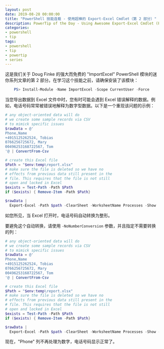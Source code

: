 ```yaml
---
layout: post
date: 2019-08-28 00:00:00
title: "PowerShell 技能连载 - 使用超棒的 Export-Excel Cmdlet（第 2 部分）"
description: PowerTip of the Day - Using Awesome Export-Excel Cmdlet (Part 2)
categories:
- powershell
- tip
tags:
- powershell
- tip
- powertip
- series
---
```

这是我们关于 Doug Finke 的强大而免费的 "ImportExcel" PowerShell 模块的迷你系列文章的第 2 部分。在学习这个技能之前，请确保安装了该模块：

```powershell
    PS> Install-Module -Name ImportExcel -Scope CurrentUser -Force
```

当您导出数据到 Excel 文件中时，您有时可能会遇到 Excel 错误解释的数据。例如，电话号码常常被错误地解释为数字型数据。以下是一个重现该问题的示例：

```powershell
# any object-oriented data will do
# we create some sample records via CSV
# to mimick specific issues
$rawData = @'
Phone,Name
+4915125262524, Tobias
0766256725672, Mary
00496253168722567, Tom
'@ | ConvertFrom-Csv

# create this Excel file
$Path = "$env:temp\report.xlsx"
# make sure the file is deleted so we have no
# effects from previous data still present in the
# file. This requires that the file is not still
# open and locked in Excel
$exists = Test-Path -Path $Path
if ($exists) { Remove-Item -Path $Path}

$rawData |
  Export-Excel -Path $path -ClearSheet -WorksheetName Processes -Show
```

如您所见，当 Excel 打开时，电话号码自动转换为整形。

要避免这个自动转换，请使用 `-NoNumberConversion` 参数，并且指定不需要转换的列：

```powershell
# any object-oriented data will do
# we create some sample records via CSV
# to mimick specific issues
$rawData = @'
Phone,Name
+4915125262524, Tobias
0766256725672, Mary
00496253168722567, Tom
'@ | ConvertFrom-Csv

# create this Excel file
$Path = "$env:temp\report.xlsx"
# make sure the file is deleted so we have no
# effects from previous data still present in the
# file. This requires that the file is not still
# open and locked in Excel
$exists = Test-Path -Path $Path
if ($exists) { Remove-Item -Path $Path}

$rawData |
  Export-Excel -Path $path -ClearSheet -WorksheetName Processes -Show -NoNumberConversion Phone
```

现在，"Phone" 列不再处理为数字，电话号码显示正常了。

<!--本文国际来源：[Using Awesome Export-Excel Cmdlet (Part 2)](https://community.idera.com/database-tools/powershell/powertips/b/tips/posts/using-awesome-export-excel-cmdlet-part-2)-->

